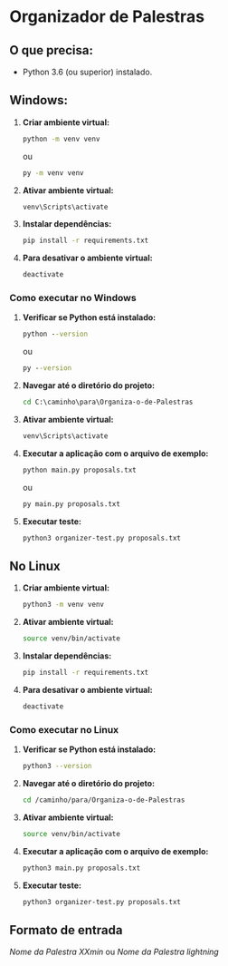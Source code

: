 # Organizador de Palestras 

## O que precisa:

- Python 3.6 (ou superior) instalado.

## Windows:

1. **Criar ambiente virtual:**
   ```cmd
   python -m venv venv
   ```
   ou
   ```cmd
   py -m venv venv
   ```

2. **Ativar ambiente virtual:**
   ```cmd
   venv\Scripts\activate
   ```

3. **Instalar dependências:**
   ```cmd
   pip install -r requirements.txt
   ```

4. **Para desativar o ambiente virtual:**
   ```cmd
   deactivate
   ```

### Como executar no Windows

1. **Verificar se Python está instalado:**
   ```cmd
   python --version
   ```
   ou
   ```cmd
   py --version
   ```

2. **Navegar até o diretório do projeto:**
   ```cmd
   cd C:\caminho\para\Organiza-o-de-Palestras
   ```

3. **Ativar ambiente virtual:**
   ```cmd
   venv\Scripts\activate
   ```

4. **Executar a aplicação com o arquivo de exemplo:**
   ```cmd
   python main.py proposals.txt
   ```
   ou
   ```cmd
   py main.py proposals.txt
   
   ```
5. **Executar teste:**
   ```bash
   python3 organizer-test.py proposals.txt
   ```

## No Linux

1. **Criar ambiente virtual:**
   ```bash
   python3 -m venv venv
   ```

2. **Ativar ambiente virtual:**
   ```bash
   source venv/bin/activate
   ```

3. **Instalar dependências:**
   ```bash
   pip install -r requirements.txt
   ```

4. **Para desativar o ambiente virtual:**
   ```bash
   deactivate
   ```

### Como executar no Linux

1. **Verificar se Python está instalado:**
   ```bash
   python3 --version
   ```

2. **Navegar até o diretório do projeto:**
   ```bash
   cd /caminho/para/Organiza-o-de-Palestras
   ```

3. **Ativar ambiente virtual:**
   ```bash
   source venv/bin/activate
   ```

4. **Executar a aplicação com o arquivo de exemplo:**
   ```bash
   python3 main.py proposals.txt
   ```

5. **Executar teste:**
   ```bash
   python3 organizer-test.py proposals.txt
   ```

## Formato de entrada

*Nome da Palestra XXmin* ou *Nome da Palestra lightning*
